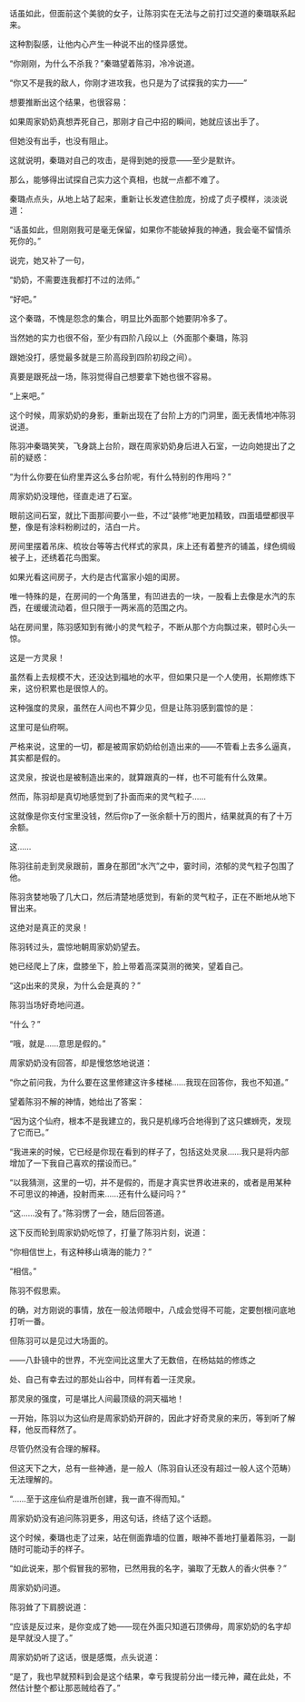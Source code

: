 话虽如此，但面前这个美貌的女子，让陈羽实在无法与之前打过交道的秦璐联系起来。

这种割裂感，让他内心产生一种说不出的怪异感觉。

“你刚刚，为什么不杀我？”秦璐望着陈羽，冷冷说道。

“你又不是我的敌人，你刚才进攻我，也只是为了试探我的实力——”

想要推断出这个结果，也很容易：

如果周家奶奶真想弄死自己，那刚才自己中招的瞬间，她就应该出手了。

但她没有出手，也没有阻止。

这就说明，秦璐对自己的攻击，是得到她的授意——至少是默许。

那么，能够得出试探自己实力这个真相，也就一点都不难了。

秦璐点点头，从地上站了起来，重新让长发遮住脸庞，扮成了贞子模样，淡淡说道：

“话虽如此，但刚刚我可是毫无保留，如果你不能破掉我的神通，我会毫不留情杀死你的。”

说完，她又补了一句，

“奶奶，不需要连我都打不过的法师。”

“好吧。”

这个秦璐，不愧是怨念的集合，明显比外面那个她要阴冷多了。

当然她的实力也很不俗，至少有四阶八段以上（外面那个秦璐，陈羽

跟她没打，感觉最多就是三阶高段到四阶初段之间）。

真要是跟死战一场，陈羽觉得自己想要拿下她也很不容易。

“上来吧。”

这个时候，周家奶奶的身影，重新出现在了台阶上方的门洞里，面无表情地冲陈羽说道。

陈羽冲秦璐笑笑，飞身跳上台阶，跟在周家奶奶身后进入石室，一边向她提出了之前的疑惑：

“为什么你要在仙府里弄这么多台阶呢，有什么特别的作用吗？”

周家奶奶没理他，径直走进了石室。

眼前这间石室，就比下面那间要小一些，不过“装修”地更加精致，四面墙壁都很平整，像是有涂料粉刷过的，洁白一片。

房间里摆着吊床、梳妆台等等古代样式的家具，床上还有着整齐的铺盖，绿色绸缎被子上，还绣着花鸟图案。

如果光看这间房子，大约是古代富家小姐的闺房。

唯一特殊的是，在房间的一个角落里，有凹进去的一块，一股看上去像是水汽的东西，在缓缓流动着，但只限于一两米高的范围之内。

站在房间里，陈羽感知到有微小的灵气粒子，不断从那个方向飘过来，顿时心头一惊。

这是一方灵泉！

虽然看上去规模不大，还没达到福地的水平，但如果只是一个人使用，长期修炼下来，这份积累也是很惊人的。

这种强度的灵泉，虽然在人间也不算少见，但是让陈羽感到震惊的是：

这里可是仙府啊。

严格来说，这里的一切，都是被周家奶奶给创造出来的——不管看上去多么逼真，其实都是假的。

这灵泉，按说也是被制造出来的，就算跟真的一样，也不可能有什么效果。

然而，陈羽却是真切地感觉到了扑面而来的灵气粒子……

这就像是你支付宝里没钱，然后你p了一张余额十万的图片，结果就真的有了十万余额。

这……

陈羽往前走到灵泉跟前，置身在那团“水汽”之中，霎时间，浓郁的灵气粒子包围了他。

陈羽贪婪地吸了几大口，然后清楚地感觉到，有新的灵气粒子，正在不断地从地下冒出来。

这绝对是真正的灵泉！

陈羽转过头，震惊地朝周家奶奶望去。

她已经爬上了床，盘膝坐下，脸上带着高深莫测的微笑，望着自己。

“这p出来的灵泉，为什么会是真的？”

陈羽当场好奇地问道。

“什么？”

“哦，就是……意思是假的。”

周家奶奶没有回答，却是慢悠悠地说道：

“你之前问我，为什么要在这里修建这许多楼梯……我现在回答你，我也不知道。”

望着陈羽不解的神情，她给出了答案：

“因为这个仙府，根本不是我建立的，我只是机缘巧合地得到了这只螺蛳壳，发现了它而已。”

“我进来的时候，它已经是你现在看到的样子了，包括这处灵泉……我只是将内部增加了一下我自己喜欢的摆设而已。”

“以我猜测，这里的一切，并不是假的，而是才真实世界收进来的，或者是用某种不可思议的神通，投射而来……还有什么疑问吗？”

“这……没有了。”陈羽愣了一会，随后回答道。

这下反而轮到周家奶奶吃惊了，打量了陈羽片刻，说道：

“你相信世上，有这种移山填海的能力？”

“相信。”

陈羽不假思索。

的确，对方刚说的事情，放在一般法师眼中，八成会觉得不可能，定要刨根问底地打听一番。

但陈羽可以是见过大场面的。

——八卦镜中的世界，不光空间比这里大了无数倍，在杨姑姑的修炼之

处、自己有幸去过的那处山谷中，同样有着一汪灵泉。

那灵泉的强度，可是堪比人间最顶级的洞天福地！

一开始，陈羽以为这仙府是周家奶奶开辟的，因此才好奇灵泉的来历，等到听了解释，他反而释然了。

尽管仍然没有合理的解释。

但这天下之大，总有一些神通，是一般人（陈羽自认还没有超过一般人这个范畴）无法理解的。

“……至于这座仙府是谁所创建，我一直不得而知。”

周家奶奶没有追问陈羽更多，用这句话，终结了这个话题。

这个时候，秦璐也走了过来，站在侧面靠墙的位置，眼神不善地打量着陈羽，一副随时可能动手的样子。

“如此说来，那个假冒我的邪物，已然用我的名字，骗取了无数人的香火供奉？”

周家奶奶问道。

陈羽耸了下肩膀说道：

“应该是反过来，是你变成了她——现在外面只知道石顶佛母，周家奶奶的名字却是早就没人提了。”

周家奶奶听了这话，很是感慨，点头说道：

“是了，我也早就预料到会是这个结果，幸亏我提前分出一缕元神，藏在此处，不然估计整个都让那恶贼给吞了。”
